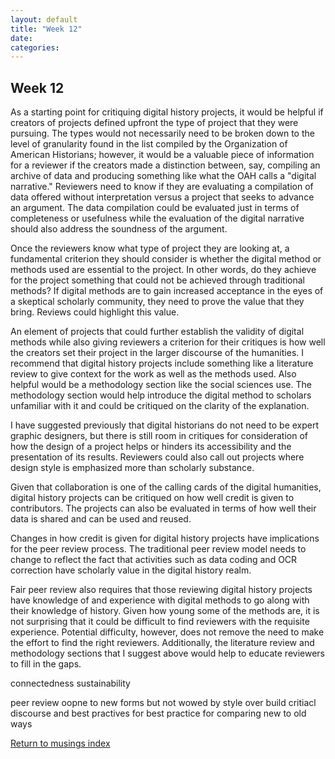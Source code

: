 ```yaml
---
layout: default
title: "Week 12"
date:
categories:
---
```

## Week 12

As a starting point for critiquing digital history projects, it would be helpful if creators of projects defined upfront the type of project that they were pursuing. The types would not necessarily need to be broken down to the level of granularity found in the list compiled by the Organization of American Historians; however, it would be a valuable piece of information for a reviewer if the creators made a distinction between, say, compiling an archive of data and producing something like what the OAH calls a "digital narrative." Reviewers need to know if they are evaluating a compilation of data offered without interpretation versus a project that seeks to advance an argument. The data compilation could be evaluated just in terms of completeness or usefulness while the evaluation of the digital narrative should also address the soundness of the argument.

Once the reviewers know what type of project they are looking at, a fundamental criterion they should consider is whether the digital method or methods used are essential to the project. In other words, do they achieve for the project something that could not be achieved through traditional methods? If digital methods are to gain increased acceptance in the eyes of a skeptical scholarly community, they need to prove the value that they bring. Reviews could highlight this value.

An element of projects that could further establish the validity of digital methods while also giving reviewers a criterion for their critiques is how well the creators set their project in the larger discourse of the humanities. I recommend that digital history projects include something like a literature review to give context for the work as well as the methods used. Also helpful would be a methodology section like the social sciences use. The methodology section would help introduce the digital method to scholars unfamiliar with it and could be critiqued on the clarity of the explanation.

I have suggested previously that digital historians do not need to be expert graphic designers, but there is still room in critiques for consideration of how the design of a project helps or hinders its accessibility and the presentation of its results. Reviewers could also call out projects where design style is emphasized more than scholarly substance.

Given that collaboration is one of the calling cards of the digital humanities, digital history projects can be critiqued on how well credit is given to contributors. The projects can also be evaluated in terms of how well their data is shared and can be used and reused.

Changes in how credit is given for digital history projects have implications for the peer review process. The traditional peer review model needs to change to reflect the fact that activities such as data coding and OCR correction have scholarly value in the digital history realm.

Fair peer review also requires that those reviewing digital history projects have knowledge of and experience with digital methods to go along with their knowledge of history. Given how young some of the methods are, it is not surprising that it could be difficult to find reviewers with the requisite experience. Potential difficulty, however, does not remove the need to make the effort to find the right reviewers. Additionally, the literature review and methodology sections that I suggest above would help to educate reviewers to fill in the gaps.

connectedness sustainability

peer review oopne to new forms but not wowed by style over
build critiacl discourse and best practives for
best practice for comparing new to old ways


[Return to musings index](musings_index.html)
